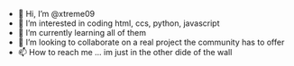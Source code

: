 - 👋 Hi, I’m @xtreme09
- 👀 I’m interested in coding html, ccs, python, javascript
- 🌱 I’m currently learning all of them
- 💞️ I’m looking to collaborate on a real project the community has to offer
- 📫 How to reach me ... im just in the other dide of the wall

<!---
xtreme09/xtreme09 is a ✨ special ✨ repository because its `README.md` (this file) appears on your GitHub profile.
You can click the Preview link to take a look at your changes.
--->

